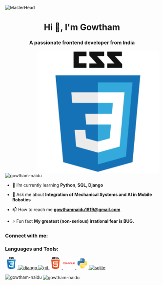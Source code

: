 ![MasterHead](https://thumbs.gfycat.com/BetterHandmadeGull-size_restricted.gif)
<h1 align="center">Hi 👋, I'm Gowtham</h1>
<h3 align="center">A passionate frontend developer from India</h3>
<img align="right" alt="Coding" width="400" src="https://raw.githubusercontent.com/devicons/devicon/master/icons/css3/css3-original-wordmark.svg">


<p align="left"> <img src="https://komarev.com/ghpvc/?username=gowtham-naidu&label=Profile%20views&color=0e75b6&style=flat" alt="gowtham-naidu" /> </p>

- 🌱 I’m currently learning **Python, SQL, Django**

- 💬 Ask me about **Integration of Mechanical Systems and AI in Mobile Robotics**

- 📫 How to reach me **gowthamnaidu1619@gmail.com**

- ⚡ Fun fact **My greatest (non-serious) irrational fear is BUG.**

<h3 align="left">Connect with me:</h3>
<p align="left">
</p>

<h3 align="left">Languages and Tools:</h3>
<p align="left"> <a href="https://www.w3schools.com/css/" target="_blank" rel="noreferrer"> <img src="https://raw.githubusercontent.com/devicons/devicon/master/icons/css3/css3-original-wordmark.svg" alt="css3" width="40" height="40"/> </a> <a href="https://www.djangoproject.com/" target="_blank" rel="noreferrer"> <img src="https://cdn.worldvectorlogo.com/logos/django.svg" alt="django" width="40" height="40"/> </a> <a href="https://git-scm.com/" target="_blank" rel="noreferrer"> <img src="https://www.vectorlogo.zone/logos/git-scm/git-scm-icon.svg" alt="git" width="40" height="40"/> </a> <a href="https://www.w3.org/html/" target="_blank" rel="noreferrer"> <img src="https://raw.githubusercontent.com/devicons/devicon/master/icons/html5/html5-original-wordmark.svg" alt="html5" width="40" height="40"/> </a> <a href="https://www.oracle.com/" target="_blank" rel="noreferrer"> <img src="https://raw.githubusercontent.com/devicons/devicon/master/icons/oracle/oracle-original.svg" alt="oracle" width="40" height="40"/> </a> <a href="https://www.python.org" target="_blank" rel="noreferrer"> <img src="https://raw.githubusercontent.com/devicons/devicon/master/icons/python/python-original.svg" alt="python" width="40" height="40"/> </a> <a href="https://www.sqlite.org/" target="_blank" rel="noreferrer"> <img src="https://www.vectorlogo.zone/logos/sqlite/sqlite-icon.svg" alt="sqlite" width="40" height="40"/> </a> </p>

<p><img align="left" src="https://github-readme-stats.vercel.app/api/top-langs?username=gowtham-naidu&show_icons=true&locale=en&layout=compact" alt="gowtham-naidu" /></p>

<p>&nbsp;<img align="center" src="https://github-readme-stats.vercel.app/api?username=gowtham-naidu&show_icons=true&locale=en" alt="gowtham-naidu" /></p>
